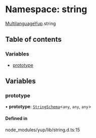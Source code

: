 # Namespace: string

[MultilanguageYup](../wiki/MultilanguageYup).string

## Table of contents

### Variables

- [prototype](../wiki/MultilanguageYup.string#prototype)

## Variables

### prototype

• **prototype**: [`StringSchema`](../wiki/MultilanguageYup.StringSchema)<`any`, `any`, `any`\>

#### Defined in

node_modules/yup/lib/string.d.ts:15
